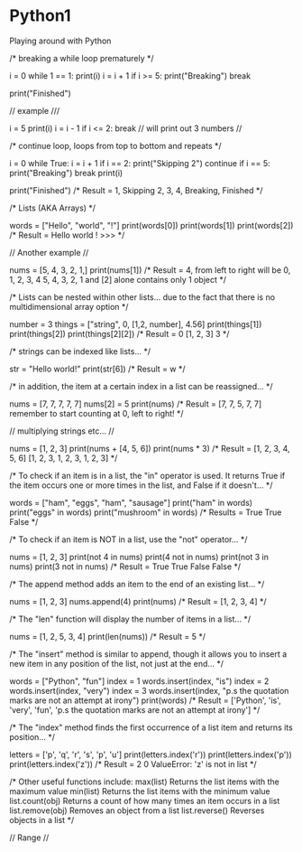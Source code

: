# Python1
Playing around with Python

/* breaking a while loop prematurely */

i = 0
while 1 == 1:
  print(i)
  i = i + 1
  if i >= 5:
    print("Breaking")
    break
    
  print("Finished")
  

// example ///


i = 5
  print(i)
  i = i - 1
  if i <= 2:
    break  // will print out 3 numbers //
    
/* continue loop, loops from top to bottom and repeats */

i = 0
while True:
  i = i + 1
  if i == 2:
    print("Skipping 2")
    continue
  if i == 5:
    print("Breaking")
    break
  print(i)
  
print("Finished")  /* Result = 1, 
                               Skipping 2, 
                               3, 
                               4, 
                               Breaking, 
                               Finished */

/* Lists (AKA Arrays) */

words = ["Hello", "world", "!"]
print(words[0])
print(words[1])
print(words[2])  /* Result = Hello
                             world
                             !
                             >>> */
                             
// Another example //

nums = [5, 4, 3, 2, 1,] 
print(nums[1]) /* Result = 4, from left to right will be 0, 1, 2, 3, 4
                                                         5, 4, 3, 2, 1 and [2] alone contains only 1 object */
                                                         
/* Lists can be nested within other lists... due to the fact that there is no multidimensional array option */

number = 3
things = ["string", 0, [1,2, number], 4.56]
print(things[1])
print(things[2])
print(things[2][2])  /* Result = 0
                                 [1, 2, 3]
                                 3  */
                                        
/* strings can be indexed like lists... */

str = "Hello world!"
print(str[6])  /* Result = w  */

/* in addition, the item at a certain index in a list can be reassigned... */

nums = [7, 7, 7, 7, 7]
nums[2] = 5
print(nums)  /* Result = [7, 7, 5, 7, 7]  remember to start counting at 0, left to right!  */

// multiplying strings etc... //

nums = [1, 2, 3]
print(nums + [4, 5, 6])
print(nums * 3)  /* Result = [1, 2, 3, 4, 5, 6]
                             [1, 2, 3, 1, 2, 3, 1, 2, 3] */

/* To check if an item is in a list, the "in" operator is used. It returns True if the item occurs one or more times in the list, and False if it doesn't... */

words = ["ham", "eggs", "ham", "sausage"]
print("ham" in words)
print("eggs" in words)
print("mushroom" in words)  /* Results = True 
                                         True
                                         False  */
                                         
/* To check if an item is NOT in a list, use the "not" operator... */

nums = [1, 2, 3]
print(not 4 in nums)
print(4 not in nums)
print(not 3 in nums)
print(3 not in nums)  /* Result = True 
                                  True
                                  False
                                  False  */
                                  
/* The append method adds an item to the end of an existing list... */

nums = [1, 2, 3]
nums.append(4)
print(nums)  /*  Result = [1, 2, 3, 4]  */

/* The "len" function will display the number of items in a list... */

nums = [1, 2, 5, 3, 4]
print(len(nums))  /*  Result = 5  */

/* The "insert" method is similar to append, though it allows you to insert a new item in any position of the list, not just at the end... */

words = ["Python", "fun"]
index = 1
words.insert(index, "is")
index = 2
words.insert(index, "very")
index = 3 
words.insert(index, "p.s the quotation marks are not an attempt at irony")
print(words)  /*  Result = ['Python', 'is', 'very', 'fun', 'p.s the quotation marks are not an attempt at irony']  */

/* The "index" method finds the first occurrence of a list item and returns its position... */

letters = ['p', 'q', 'r', 's', 'p', 'u']
print(letters.index('r'))
print(letters.index('p'))
print(letters.index('z'))  /*  Result = 2
                                        0
                                        ValueError: 'z' is not in list  */
                                        
/* Other useful functions include:  max(list) Returns the list items with the maximum value
                                    min(list) Returns the list items with the minimum value
                                    list.count(obj) Returns a count of how many times an item occurs in a list
                                    list.remove(obj) Removes an object from a list
                                    list.reverse() Reverses objects in a list  */
                                    
// Range //
